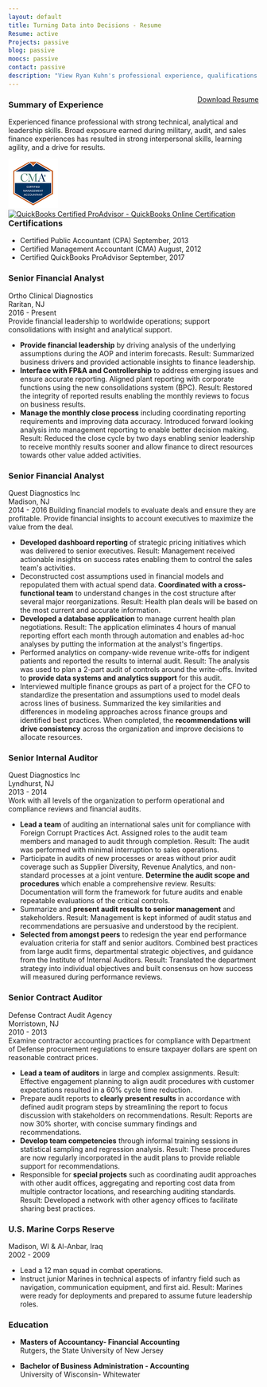 ```yaml
---
layout: default
title: Turning Data into Decisions - Resume
Resume: active
Projects: passive
blog: passive
moocs: passive
contact: passive
description: "View Ryan Kuhn's professional experience, qualifications and education"
---
```

<div style="float:right;">
<a class="btn btn-default" target="_blank" href="Ryan Kuhn Resume-2017-Finance.pdf">Download Resume</a>
</div> 

### Summary of Experience  
Experienced finance professional with strong technical, analytical and leadership skills. Broad exposure earned during military, audit, and sales finance experiences has resulted in strong interpersonal skills, learning agility, and a drive for results.  

<div style="float: right;">
          <a href="https://ima.proexamvault.com/badges/1cfd65d0-5c3e-48ef-9717-72ba33498b2a">
            <img src="/images/CMABadge.png" alt="Certified Management Accountant issued by IMA/CMA to Ryan L. Kuhn" />
          </a>
	<a href="http://quickbooks.intuit.com/" title="QuickBooks Accounting Software" target="_blank">
		<img src="https://plugin-qbo.intuit.com/brand/1.0.2/product-specific-brand/assets/quickbooks-accountant/QuickBooks-ProAdvisor-Program/Logos/1_Badge_Online_large.png" alt="QuickBooks Certified ProAdvisor - QuickBooks Online Certification" border="0" style= "width:80px;height:100px;"/>
	</a>
 </div>

<div style="float: right;">

</div>

### Certifications   

- Certified Public Accountant (CPA) September, 2013  
- Certified Management Accountant (CMA) August, 2012  
- Certified QuickBooks ProAdvisor September, 2017		  

### Senior Financial Analyst
Ortho Clinical Diagnostics  
Raritan, NJ  
2016 - Present  
Provide financial leadership to worldwide operations; support consolidations with insight and analytical support.
<div class="hidden-sm-down">  
	<ul>
		<li><b>Provide financial leadership</b> by driving analysis of the underlying assumptions during the AOP and interim forecasts. Result: Summarized business drivers and provided actionable insights to finance leadership.</li>
		<li><b>Interface with FP&A and Controllership</b> to address emerging issues and ensure accurate reporting.  Aligned plant reporting with corporate functions using the new consolidations system (BPC).  Result: Restored the integrity of reported results enabling the monthly reviews to focus on business results.</li>
		<li><b>Manage the monthly close process</b> including coordinating reporting requirements and improving data accuracy. Introduced forward looking analysis into management reporting to enable better decision making. Result: Reduced the close cycle by two days enabling senior leadership to receive monthly results sooner and allow finance to direct resources towards other value added activities.</li>
	</ul>
</div>

### Senior Financial Analyst  
Quest Diagnostics Inc  
Madison, NJ  
2014 - 2016 
Building financial models to evaluate deals and ensure they are profitable. Provide financial insights to account executives to maximize the value from the deal. 
<div class="hidden-sm-down">  
	<ul>
		<li><b>Developed dashboard reporting</b> of strategic pricing initiatives which was delivered to senior executives. Result: Management received actionable insights on success rates enabling them to control the sales team's activities.</li>
		<li>Deconstructed cost assumptions used in financial models and repopulated them with actual spend data. <b>Coordinated with a cross-functional team</b> to understand changes in the cost structure after several major reorganizations. Result: Health plan deals will be based on the most current and accurate information.</li>
		<li><b>Developed a database application</b> to manage current health plan negotiations. Result: The application eliminates 4 hours of manual reporting effort each month through automation and enables ad-hoc analyses by putting the information at the analyst's fingertips.</li>
		<li>Performed analytics on company-wide revenue write-offs for indigent patients and reported the results to internal audit. Result: The analysis was used to plan a 2-part audit of controls around the write-offs. Invited to <b>provide data systems and analytics support</b> for this audit.</li>
		<li>Interviewed multiple finance groups as part of a project for the CFO to standardize the presentation and assumptions used to model deals across lines of business. Summarized the key similarities and differences in modeling approaches across finance groups and identified best practices. When completed, the <b>recommendations will drive consistency</b> across the organization and improve decisions to allocate resources.</li>
	</ul>
</div>

### Senior Internal Auditor
Quest Diagnostics Inc  
Lyndhurst, NJ  
2013 - 2014  
Work with all levels of the organization to perform operational and compliance reviews and financial audits.
<div class="hidden-sm-down">  
<ul>
	<li><b>Lead a team</b> of auditing an international sales unit for compliance with Foreign Corrupt Practices Act. Assigned roles to the audit team members and managed to audit through completion. Result: The audit was performed with minimal interruption to sales operations. </li>
	<li>Participate in audits of new processes or areas without prior audit coverage such as Supplier Diversity, Revenue Analytics, and non-standard processes at a joint venture. 
	<b>Determine the audit scope and procedures</b> which enable a comprehensive review. Results: Documentation will form the framework for future audits and enable repeatable evaluations of the critical controls.</li>
	<li>Summarize and <b>present audit results to senior management</b> and stakeholders. Result: Management is kept informed of audit status and recommendations are persuasive and understood by the recipient.</li>
	<li><b>Selected from amongst peers</b> to redesign the year end performance evaluation criteria for staff and senior auditors.  Combined best practices from large audit firms, departmental strategic objectives, and guidance from the Institute of Internal Auditors.  Result: Translated the department strategy into individual objectives and built consensus on how success will measured during performance reviews.</li>
	</ul>
</div>

### Senior Contract Auditor  
Defense Contract Audit Agency  
Morristown, NJ  
2010 - 2013  
Examine contractor accounting practices for compliance with Department of Defense procurement regulations to ensure taxpayer dollars are spent on reasonable contract prices. 
<div class="hidden-sm-down">  
<ul>
	<li><b>Lead a team of auditors</b> in large and complex assignments. Result: Effective engagement planning to align audit procedures with customer expectations resulted in a 60% cycle time reduction.</li>
	<li>Prepare audit reports to <b>clearly present results</b> in accordance with defined audit program steps by streamlining the report to focus discussion with stakeholders on recommendations. Result: Reports are now 30% shorter, with concise summary findings and recommendations.</li>
	<li><b>Develop team competencies</b> through informal training sessions in statistical sampling and regression analysis. Result: These procedures are now regularly incorporated in the audit plans to provide reliable support for recommendations.</li>
	<li>Responsible for <b>special projects</b> such as coordinating audit approaches with other audit offices, aggregating and reporting cost data from multiple contractor locations, and researching auditing standards. Result:  Developed a network with other agency offices to facilitate sharing best practices.</li>
</ul>
</div>

### U.S. Marine Corps Reserve
Madison, WI & Al-Anbar, Iraq  
2002 - 2009
<div class="hidden-sm-down">  
<ul>
<li>Lead a 12 man squad in combat operations.</li>
<li>Instruct junior Marines in technical aspects of infantry field such as navigation, communication equipment, and first aid. Result: Marines were ready for deployments and prepared to assume future leadership roles.</li>
</ul>
</div>

### Education
- **Masters of Accountancy- Financial Accounting**  
Rutgers, the State University of New Jersey

- **Bachelor of Business Administration - Accounting**  
University of Wisconsin- Whitewater 